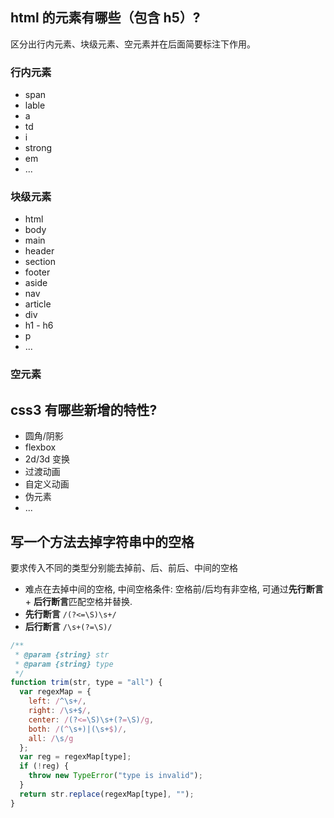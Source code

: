 ## html 的元素有哪些（包含 h5）?

区分出行内元素、块级元素、空元素并在后面简要标注下作用。

### 行内元素

- span
- lable
- a
- td
- i
- strong
- em
- ...

### 块级元素

- html
- body
- main
- header
- section
- footer
- aside
- nav
- article
- div
- h1 - h6
- p
- ...

### 空元素

## css3 有哪些新增的特性?

- 圆角/阴影
- flexbox
- 2d/3d 变换
- 过渡动画
- 自定义动画
- 伪元素
- ...

## 写一个方法去掉字符串中的空格

要求传入不同的类型分别能去掉前、后、前后、中间的空格

- 难点在去掉中间的空格, 中间空格条件: 空格前/后均有非空格, 可通过**先行断言** + **后行断言**匹配空格并替换.
- **先行断言** `/(?<=\S)\s+/`
- **后行断言** `/\s+(?=\S)/`

```javascript
/**
 * @param {string} str
 * @param {string} type
 */
function trim(str, type = "all") {
  var regexMap = {
    left: /^\s+/,
    right: /\s+$/,
    center: /(?<=\S)\s+(?=\S)/g,
    both: /(^\s+)|(\s+$)/,
    all: /\s/g
  };
  var reg = regexMap[type];
  if (!reg) {
    throw new TypeError("type is invalid");
  }
  return str.replace(regexMap[type], "");
}
```
